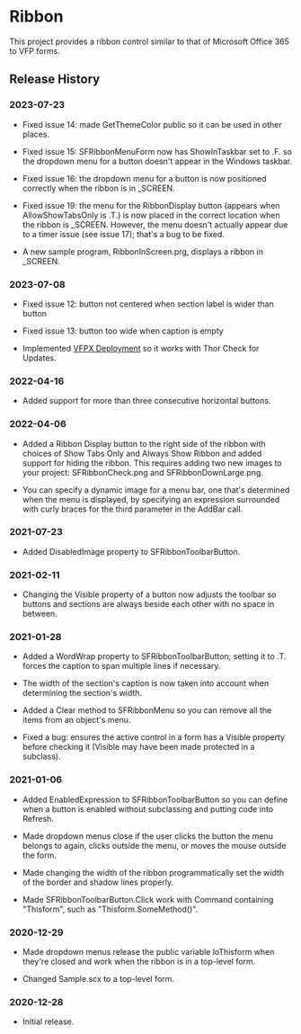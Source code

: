 # Ribbon

This project provides a ribbon control similar to that of Microsoft Office 365 to VFP forms.

## Release History

### 2023-07-23

* Fixed issue 14: made GetThemeColor public so it can be used in other places.

* Fixed issue 15: SFRibbonMenuForm now has ShowInTaskbar set to .F. so the dropdown menu for a button doesn't appear in the Windows taskbar.

* Fixed issue 16: the dropdown menu for a button is now positioned correctly when the ribbon is in _SCREEN.

* Fixed issue 19: the menu for the RibbonDisplay button (appears when AllowShowTabsOnly is .T.) is now placed in the correct location when the ribbon is _SCREEN. However, the menu doesn't actually appear due to a timer issue (see issue 17); that's a bug to be fixed.

* A new sample program, RibbonInScreen.prg, displays a ribbon in _SCREEN.

### 2023-07-08

* Fixed issue 12: button not centered when section label is wider than button

* Fixed issue 13: button too wide when caption is empty

* Implemented [VFPX Deployment](https://github.com/VFPX/VFPXDeployment) so it works with Thor Check for Updates.

### 2022-04-16

* Added support for more than three consecutive horizontal buttons.

### 2022-04-06

* Added a Ribbon Display button to the right side of the ribbon with choices of Show Tabs Only and Always Show Ribbon and added support for hiding the ribbon. This requires adding two new images to your project: SFRibbonCheck.png and SFRibbonDownLarge.png.

* You can specify a dynamic image for a menu bar, one that's determined when the menu is displayed, by specifying an expression surrounded with curly braces for the third parameter in the AddBar call.

### 2021-07-23

* Added DisabledImage property to SFRibbonToolbarButton.

### 2021-02-11

* Changing the Visible property of a button now adjusts the toolbar so buttons and sections are always beside each other with no space in between.

### 2021-01-28

* Added a WordWrap property to SFRibbonToolbarButton; setting it to .T. forces the caption to span multiple lines if necessary.

* The width of the section's caption is now taken into account when determining the section's width.

* Added a Clear method to SFRibbonMenu so you can remove all the items from an object's menu.

* Fixed a bug: ensures the active control in a form has a Visible property before checking it (Visible may have been made protected in a subclass).

### 2021-01-06

* Added EnabledExpression to SFRibbonToolbarButton so you can define when a button is enabled without subclassing and putting code into Refresh.

* Made dropdown menus close if the user clicks the button the menu belongs to again, clicks outside the menu, or moves the mouse outside the form.

* Made changing the width of the ribbon programmatically set the width of the border and shadow lines properly.

* Made SFRibbonToolbarButton.Click work with Command containing "Thisform", such as "Thisform.SomeMethod()".

### 2020-12-29

* Made dropdown menus release the public variable loThisform when they're closed and work when the ribbon is in a top-level form.

* Changed Sample.scx to a top-level form.

### 2020-12-28

* Initial release.
